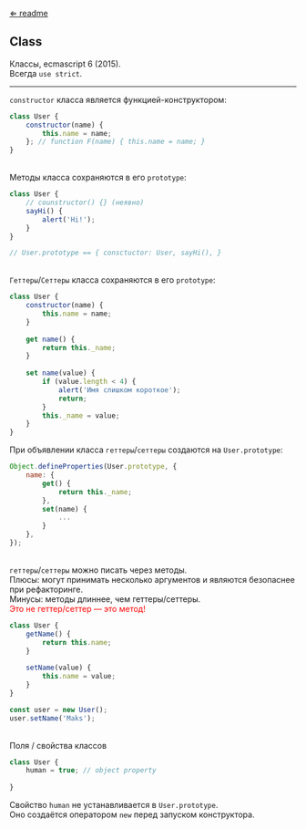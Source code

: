 [⇐ readme](../readme.md)

## Class
Классы, ecmascript 6 (2015).
<br>Всегда `use strict`.

---

`constructor` класса является функцией-конструктором:
```javascript
class User {
    constructor(name) {
        this.name = name;
    }; // function F(name) { this.name = name; }
}
```

<br>Методы класса сохраняются в его `prototype`:
```javascript
class User {
    // counstructor() {} (неявно)
    sayHi() {
        alert('Hi!');
    }
}

// User.prototype == { consctuctor: User, sayHi(), }
```

<br>`Геттеры`/`Сеттеры` класса сохраняются в его `prototype`:
```javascript
class User {
    constructor(name) {
        this.name = name;
    }
    
    get name() {
        return this._name;
    }
    
    set name(value) {
        if (value.length < 4) {
            alert('Имя слишком короткое');
            return;
        }
        this._name = value;
    }
}
```
При объявлении класса `геттеры`/`сеттеры` создаются на `User.prototype`:
```javascript
Object.defineProperties(User.prototype, {
    name: {
        get() {
            return this._name;
        },
        set(name) {
            ...
        }
    },
});
```

<br>`геттеры`/`сеттеры` можно писать через методы.
<br>Плюсы: могут принимать несколько аргументов и являются безопаснее при рефакторинге.
<br>Минусы: методы длиннее, чем геттеры/сеттеры.
<br><span style="color: red;">Это не геттер/сеттер — это метод!</span>
```js
class User {
    getName() {
        return this.name;
    }
    
    setName(value) {
        this.name = value;
    }
}

const user = new User();
user.setName('Maks');
```

<br>Поля / свойства классов
```javascript
class User {
    human = true; // object property
    
}
```
Свойство `human` не устанавливается в `User.prototype`.<br>
Оно создаётся оператором `new` перед запуском конструктора.
